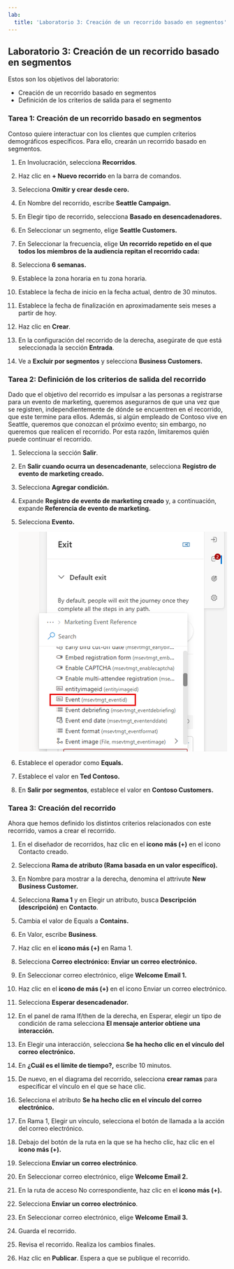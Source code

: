 ```yaml
---
lab:
  title: 'Laboratorio 3: Creación de un recorrido basado en segmentos'
---
```

## Laboratorio 3: Creación de un recorrido basado en segmentos 

Estos son los objetivos del laboratorio:
- Creación de un recorrido basado en segmentos 
- Definición de los criterios de salida para el segmento 

### Tarea 1: Creación de un recorrido basado en segmentos 
Contoso quiere interactuar con los clientes que cumplen criterios demográficos específicos. Para ello, crearán un recorrido basado en segmentos.

1. En Involucración, selecciona **Recorridos**.

1. Haz clic en **+ Nuevo recorrido** en la barra de comandos.

1. Selecciona **Omitir y crear desde cero.**

1. En Nombre del recorrido, escribe **Seattle Campaign.**

1. En Elegir tipo de recorrido, selecciona **Basado en desencadenadores.**

1. En Seleccionar un segmento, elige **Seattle Customers.**

1. En Seleccionar la frecuencia, elige **Un recorrido repetido en el que todos los miembros de la audiencia repitan el recorrido cada:**

1. Selecciona **6 semanas.**

1. Establece la zona horaria en tu zona horaria.

1. Establece la fecha de inicio en la fecha actual, dentro de 30 minutos.

1. Establece la fecha de finalización en aproximadamente seis meses a partir de hoy.

1. Haz clic en **Crear**.

1. En la configuración del recorrido de la derecha, asegúrate de que está seleccionada la sección **Entrada**.

1. Ve a **Excluir por segmentos** y selecciona **Business Customers.**

### Tarea 2: Definición de los criterios de salida del recorrido
Dado que el objetivo del recorrido es impulsar a las personas a registrarse para un evento de marketing, queremos asegurarnos de que una vez que se registren, independientemente de dónde se encuentren en el recorrido, que este termine para ellos.  Además, si algún empleado de Contoso vive en Seattle, queremos que conozcan el próximo evento; sin embargo, no queremos que realicen el recorrido. Por esta razón, limitaremos quién puede continuar el recorrido.  

1.  Selecciona la sección **Salir**.  

1.  En **Salir cuando ocurra un desencadenante**, selecciona **Registro de evento de marketing creado.**

1.  Selecciona **Agregar condición.**

1.  Expande **Registro de evento de marketing creado** y, a continuación, expande **Referencia de evento de marketing.**

1.  Selecciona **Evento.**

    ![Captura de pantalla de una lista de criterios de salida con Evento seleccionado.](../Labs/Media/exit-criteria.png)

1.  Establece el operador como **Equals.**

1.  Establece el valor en **Ted Contoso.**

1. En **Salir por segmentos**, establece el valor en **Contoso Customers.** 

### Tarea 3: Creación del recorrido
Ahora que hemos definido los distintos criterios relacionados con este recorrido, vamos a crear el recorrido.  

1. En el diseñador de recorridos, haz clic en el **icono más (+)** en el icono Contacto creado.

1. Selecciona **Rama de atributo (Rama basada en un valor específico).**

1. En Nombre para mostrar a la derecha, denomina el attrivute **New Business Customer.**

1. Selecciona **Rama 1** y en Elegir un atributo, busca **Descripción (descripción)** en **Contacto**.

1. Cambia el valor de Equals a **Contains.**

1. En Valor, escribe **Business**.

1. Haz clic en el **icono más (+)** en Rama 1.

1. Selecciona **Correo electrónico: Enviar un correo electrónico.**

1. En Seleccionar correo electrónico, elige **Welcome Email 1.**

1. Haz clic en el **icono de más (+)** en el icono Enviar un correo electrónico.

1. Selecciona **Esperar desencadenador.**

1. En el panel de rama If/then de la derecha, en Esperar, elegir un tipo de condición de rama selecciona **El mensaje anterior obtiene una interacción.**

1. En Elegir una interacción, selecciona **Se ha hecho clic en el vínculo del correo electrónico.**

1. En **¿Cuál es el límite de tiempo?,** escribe 10 minutos.

1. De nuevo, en el diagrama del recorrido, selecciona **crear ramas** para especificar el vínculo en el que se hace clic.

1. Selecciona el atributo **Se ha hecho clic en el vínculo del correo electrónico.**

1. En Rama 1, Elegir un vínculo, selecciona el botón de llamada a la acción del correo electrónico.

1. Debajo del botón de la ruta en la que se ha hecho clic, haz clic en el **icono más (+).**

1. Selecciona **Enviar un correo electrónico**.

1. En Seleccionar correo electrónico, elige **Welcome Email 2.**

1. En la ruta de acceso No correspondiente, haz clic en el **icono más (+).**

1. Selecciona **Enviar un correo electrónico**.

1. En Seleccionar correo electrónico, elige **Welcome Email 3.**

1. Guarda el recorrido.

1. Revisa el recorrido. Realiza los cambios finales.

1. Haz clic en **Publicar**. Espera a que se publique el recorrido.

